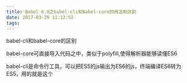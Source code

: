 ```yaml
---
title: Babel 6.0之babel-cli和babel-core的用法和区别
date: 2017-03-29 11:12:52
tags: 
---
```




babel-cli和babel-core的区别

babel-core可直接导入代码之中，类似于polyfill,使得解析器能够读懂ES6

babel-cli是命令行工具，可以把ES5的js输出为ES6的js，终端编译ES6转为ES5，用的就是这个
